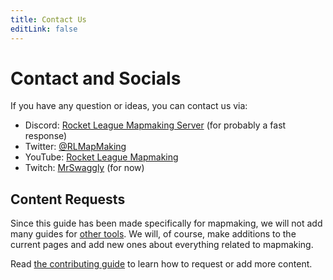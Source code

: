 ```yaml
---
title: Contact Us
editLink: false
---
```

# Contact and Socials

If you have any question or ideas, you can contact us via:

* Discord: [Rocket League Mapmaking Server](https://discord.gg/PWu3ZWa) (for probably a fast response)
* Twitter: [@RLMapMaking](https://twitter.com/rlmapmaking)
* YouTube: [Rocket League Mapmaking](https://www.youtube.com/channel/UCp6gkqadtgsaZmPnex9MNiA)
* Twitch: [MrSwaggly](https://www.twitch.tv/mrswaggly) (for now)

## Content Requests

Since this guide has been made specifically for mapmaking, we will not add many guides for [other tools](../faq/). We will, of course, make additions to the current pages and add new ones about everything related to mapmaking.

Read [the contributing guide](https://github.com/RocketLeagueMapmaking/RL-docs/blob/master/CONTRIBUTING.md) to learn how to request or add more content.
